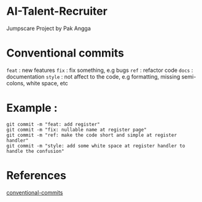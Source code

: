 # AI-Talent-Recruiter
Jumpscare Project by Pak Angga

# Conventional commits

`feat` : new features
`fix` : fix something, e.g bugs
`ref` : refactor code
`docs` : documentation
`style` : not affect to the code, e.g formatting, missing semi-colons, white space, etc



# Example :
```
git commit -m "feat: add register"
git commit -m "fix: nullable name at register page"
git commit -m "ref: make the code short and simple at register handler"
git commit -m "style: add some white space at register handler to handle the confusion"
```

# References

[conventional-commits](https://gist.github.com/Zekfad/f51cb06ac76e2457f11c80ed705c95a3)